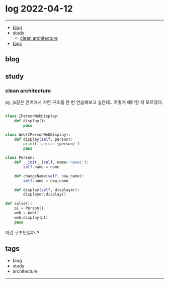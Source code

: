 # log 2022-04-12

--------------------------

- [blog](#blog)
- [study](#study)
  - [clean architecture](#clean-architecture)
- [tags](#tags)

## blog

## study

### clean architecture

py, js같은 언어에서 저런 구조를 한 번 연습해보고 싶은데..
어떻게 해야할 지 모르겠다.

```py

class IPersonWebDisplay:
    def display():
        pass

class Web(IPersonWebDisplay):
    def display(self, person):
        print(f'person {person}')
        pass

class Person:
    def __init__(self, name='name1'):
        self.name = name

    def changeName(self, new_name):
        self.name = new_name

    def display(self, displayer):
        displayer.display()

def solve():
    p1 = Person()
    web = Web()
    web.display(p1)
    pass
```
이런 구조인걸까..?

## tags
- blog
- study
- architecture


--------------------------


 